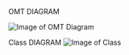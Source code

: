 OMT DIAGRAM

![Image of OMT Diagram](https://i.gyazo.com/6b32074347751aa4354e11be5aedf1d3.png)

Class DIAGRAM
![Image of Class](https://i.gyazo.com/0e9e9861a5925ff66465f15b1d1b5cc3.png)
